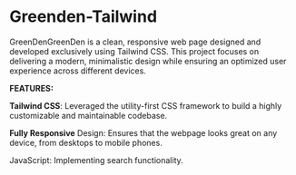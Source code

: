 # Greenden-Tailwind
GreenDenGreenDen is a clean, responsive web page designed and developed exclusively using Tailwind CSS. This project focuses on delivering a modern, minimalistic design while ensuring an optimized user experience across different devices.

**FEATURES:**

**Tailwind CSS**: Leveraged the utility-first CSS framework to build a highly customizable and maintainable codebase.

**Fully Responsive** Design: Ensures that the webpage looks great on any device, from desktops to mobile phones.

JavaScript: Implementing search functionality.

